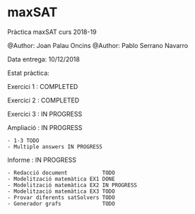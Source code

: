 # maxSAT
Pràctica maxSAT curs 2018-19

@Author: Joan Palau Oncins
@Author: Pablo Serrano Navarro

Data entrega: 10/12/2018

Estat pràctica:

Exercici 1 :  COMPLETED

Exercici 2 :  COMPLETED

Exercici 3 :  IN PROGRESS

Ampliació :   IN PROGRESS
    
    - 1-3 TODO
    - Multiple answers IN PROGRESS

Informe :     IN PROGRESS
  
    - Redacció document           TODO
    - Modelització matemàtica EX1 DONE
    - Modelització matemàtica EX2 IN PROGRESS
    - Modelització matemàtica EX3 TODO
    - Provar diferents satSolvers TODO
    - Generador grafs             TODO
